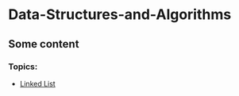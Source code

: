 # Data-Structures-and-Algorithms

## Some content

### Topics:
* [Linked List](https://github.com/anchitctrl/Linked-List)
